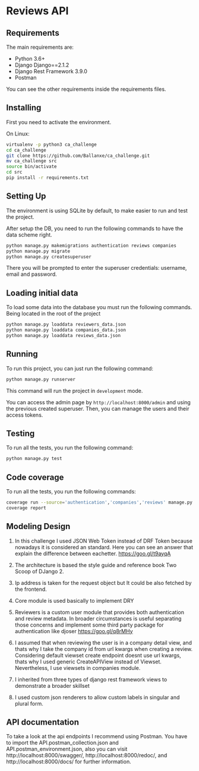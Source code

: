 # Reviews API

## Requirements

The main requirements are:

- Python 3.6+
- Django Django==2.1.2
- Django Rest Framework 3.9.0
- Postman

You can see the other requirements inside the requirements files.

## Installing

First you need to activate the environment.

On Linux:
```bash
virtualenv -p python3 ca_challenge
cd ca_challenge
git clone https://github.com/Ballanxe/ca_challenge.git
mv ca_challenge src 
source bin/activate
cd src 
pip install -r requirements.txt
```

## Setting Up

The environment is using SQLite by default, to make easier to run and test the project. 

After setup the DB, you need to run the following commands to have the data scheme right.

```bash
python manage.py makemigrations authentication reviews companies
python manage.py migrate
python manage.py createsuperuser
```

There you will be prompted to enter the superuser credentials: username, email
and password.

## Loading initial data

To load some data into the database you must run the following commands. Being located in the root of the project

```bash
python manage.py loaddata reviewers_data.json
python manage.py loaddata companies_data.json
python manage.py loaddata reviews_data.json
```

## Running

To run this project, you can just run the following command:

```bash
python manage.py runserver
```

This command will run the project in `development` mode.

You can access the admin page by `http://localhost:8000/admin` and using the previous created superuser. 
Then, you can manage the users and their access tokens.

## Testing


To run all the tests, you run the following command:

```bash
python manage.py test
```

## Code coverage


To run all the tests, you run the following commands:

```bash
coverage run --source='authentication','companies','reviews' manage.py test
coverage report
```

## Modeling Design

1) In this challenge I used JSON Web Token instead of DRF Token because nowadays it is considered an standard. Here you can see an answer that explain the difference between eachetter. https://goo.gl/t9ayqA

3) The architecture is based the style guide and reference book Two Scoop of DJango 2.

2) Ip address is taken for the request object but It could be also fetched by the frontend.

4) Core module is used basically to implement DRY

5) Reviewers is a custom user module that provides both authentication and review metadata. In broader circumstances is useful separating those concerns and implement some third party package for authentication like djoser https://goo.gl/q8rMHy

6) I assumed that when reviewing the user is in a company detail view, and thats why I take the company id from url kwargs when creating a review. Considering default viewset create endpoint doesnt use url kwargs, thats why I used generic CreateAPIView instead of Viewset. Nevertheless, I use viewsets in companies module. 

7) I inherited from three types of django rest framework views to demonstrate a broader skillset

8) I used custom json renderers to allow custom labels in singular and plural form.


## API documentation

To take a look at the api endpoints I recommend using Postman. You have to import the API.postman_collection.json and API.postman_environment.json, also you can visit http://localhost:8000/swagger/, http://localhost:8000/redoc/, and http://localhost:8000/docs/ for further information.